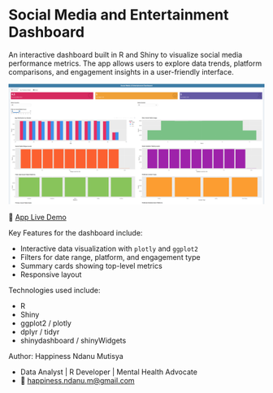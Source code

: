 # Social Media and Entertainment Dashboard
An interactive dashboard built in R and Shiny to visualize social media performance metrics. The app allows users to explore data trends, platform comparisons, and engagement insights in a user-friendly interface.

![](dashboard.png)

🔗 [App Live Demo](https://happinessndanu1.shinyapps.io/Social-Media-Dashboard/)

Key Features for the dashboard include:
- Interactive data visualization with `plotly` and `ggplot2`
- Filters for date range, platform, and engagement type
- Summary cards showing top-level metrics
- Responsive layout

Technologies used include:
- R
- Shiny
- ggplot2 / plotly
- dplyr / tidyr
- shinydashboard / shinyWidgets

Author: Happiness Ndanu Mutisya
- Data Analyst | R Developer | Mental Health Advocate  
- 📧 happiness.ndanu.m@gmail.com  

